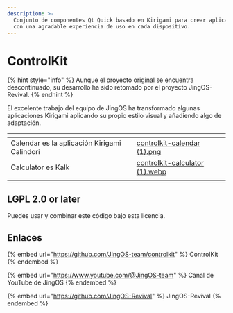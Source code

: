 ```yaml
---
description: >-
  Conjunto de componentes Qt Quick basado en Kirigami para crear aplicaciones
  con una agradable experiencia de uso en cada dispositivo.
---
```


# ControlKit

{% hint style="info" %}
Aunque el proyecto original se encuentra descontinuado, su desarrollo ha sido retomado por el proyecto JingOS-Revival.
{% endhint %}

El excelente trabajo del equipo de JingOS ha transformado algunas aplicaciones Kirigami aplicando su propio estilo visual y añadiendo algo de adaptación.

<table data-view="cards"><thead><tr><th></th><th data-hidden data-card-cover data-type="files"></th></tr></thead><tbody><tr><td>Calendar es la aplicación Kirigami Calindori</td><td><a href="../../.gitbook/assets/controlkit-calendar (1).png">controlkit-calendar (1).png</a></td></tr><tr><td>Calculator es Kalk</td><td><a href="../../.gitbook/assets/controlkit-calculator (1).webp">controlkit-calculator (1).webp</a></td></tr><tr><td></td><td></td></tr></tbody></table>

## LGPL 2.0 or later

Puedes usar y combinar este código bajo esta licencia.

## Enlaces

{% embed url="https://github.com/JingOS-team/controlkit" %}
ControlKit
{% endembed %}

{% embed url="https://www.youtube.com/@JingOS-team" %}
Canal de YouTube de JingOS
{% endembed %}

{% embed url="https://github.com/JingOS-Revival" %}
JingOS-Revival
{% endembed %}
